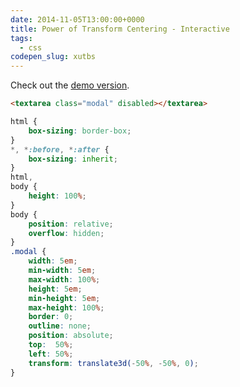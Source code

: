 ```yaml
---
date: 2014-11-05T13:00:00+0000
title: Power of Transform Centering - Interactive
tags:
  - css
codepen_slug: xutbs
---
```


<c-codepen slug="{{ codepen_slug }}" height="500px"></c-codepen>

Check out the [demo version](/pen/transform-centering/).

```html
<textarea class="modal" disabled></textarea>
```

```scss
html {
	box-sizing: border-box;
}
*, *:before, *:after {
	box-sizing: inherit;
}
html,
body {
	height: 100%;
}
body {
	position: relative;
	overflow: hidden;
}
.modal {
	width: 5em;
	min-width: 5em;
	max-width: 100%;
	height: 5em;
	min-height: 5em;
	max-height: 100%;
	border: 0;
	outline: none;
	position: absolute;
	top:  50%;
	left: 50%;
	transform: translate3d(-50%, -50%, 0);
}

```
